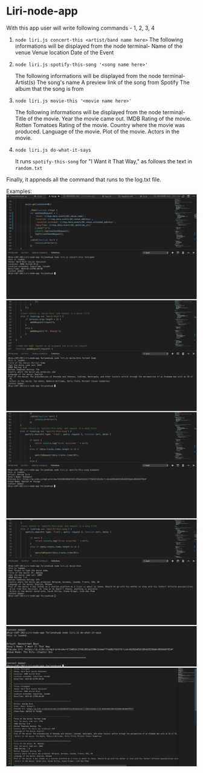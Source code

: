 # Liri-node-app

With this app user will write following commands - 1, 2, 3, 4
1. `node liri.js concert-this <artist/band name here>`
     The following informations will be displayed from the node terminal-
      Name of the venue
      Venue location
      Date of the Event 

2. `node liri.js spotify-this-song '<song name here>'`

   The following informations will be displayed from the node terminal-
      Artist(s)
      The song's name
      A preview link of the song from Spotify
      The album that the song is from

3. `node liri.js movie-this '<movie name here>'`
    
    The following informations will be displayed from the node terminal-
       Title of the movie.
       Year the movie came out.
       IMDB Rating of the movie.
       Rotten Tomatoes Rating of the movie.
       Country where the movie was produced.
       Language of the movie.
       Plot of the movie.
       Actors in the movie.

4. `node liri.js do-what-it-says` 
    
    It runs `spotify-this-song` for "I Want it That Way," as follows the text in `random.txt`

Finally, it appneds all the command that runs to the log.txt file.

Examples:
![ResultImages](./resultImages/concert-this.png)
![ResultImages](./resultImages/movie-this.png)
![ResultImages](./resultImages/spotify-this-song.png)
![ResultImages](./resultImages/user-forgot-movie-name.png)
![ResultImages](./resultImages/do-what-it-says.png)
![ResultImages](./resultImages/logFile.png)